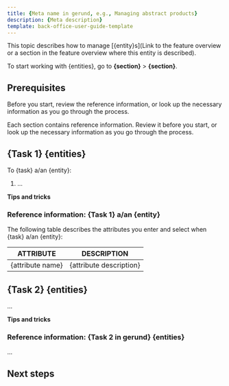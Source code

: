 ```yaml
---
title: {Meta name in gerund, e.g., Managing abstract products}
description: {Meta description}
template: back-office-user-guide-template
---
```



This topic describes how to manage [{entity}s](Link to the feature overview or a section in the feature overview where this entity is described).

To start working with {entities}, go to **{section}** > **{section}**.

## Prerequisites

<!-- Additional actions that should be done in a section different from the one you are describing. -->

<!-- If your guide has only one Reference information section, copy and paste the following text:-->
Before you start, review the reference information, or look up the necessary information as you go through the process.

<!-- If your guide has more than one Reference information section, copy and paste the following text: -->

Each section contains reference information. Review it before you start, or look up the necessary information as you go through the process.

## {Task 1} {entities} <!-- in gerund, i.e., Managing abstract products -->

To {task} a/an {entity}:
1. ...

**Tips and tricks**
<!-- <br>A list of useful information relevant only to the task you've described. -->

### Reference information: {Task 1} a/an {entity} <!-- Task 1 in gerund, i.e., Reference information: Managing abstract products -->

<!--List all attributes and their descriptions for Task 1 in this section -->
The following table describes the attributes you enter and select when {task} a/an {entity}:

| ATTRIBUTE | DESCRIPTION |
| --- | --- |
|{attribute name} | {attribute description} |

## {Task 2} {entities}

...

**Tips and tricks**
<!-- <br>A list of useful information relevant only to the task you've described. -->

### Reference information: {Task 2 in gerund} {entities}

...

## Next steps

<!--List all related back office user guides that can be used next. -->
